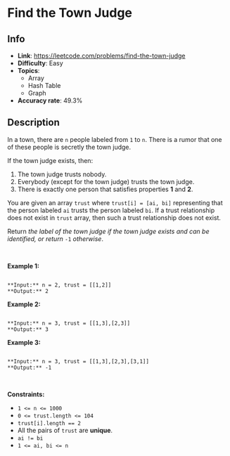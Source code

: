 # Find the Town Judge

## Info  
- **Link**: https://leetcode.com/problems/find-the-town-judge
- **Difficulty**: Easy  
- **Topics**:   
    - Array
    - Hash Table
    - Graph
- **Accuracy rate**: 49.3%  

## Description  
    
In a town, there are `n` people labeled from `1` to `n`. There is a rumor that one of these people is secretly the town judge.


If the town judge exists, then:


1. The town judge trusts nobody.
2. Everybody (except for the town judge) trusts the town judge.
3. There is exactly one person that satisfies properties **1** and **2**.


You are given an array `trust` where `trust[i] = [ai, bi]` representing that the person labeled `ai` trusts the person labeled `bi`. If a trust relationship does not exist in `trust` array, then such a trust relationship does not exist.


Return *the label of the town judge if the town judge exists and can be identified, or return* `-1` *otherwise*.


 


**Example 1:**



```

**Input:** n = 2, trust = [[1,2]]
**Output:** 2

```

**Example 2:**



```

**Input:** n = 3, trust = [[1,3],[2,3]]
**Output:** 3

```

**Example 3:**



```

**Input:** n = 3, trust = [[1,3],[2,3],[3,1]]
**Output:** -1

```

 


**Constraints:**


* `1 <= n <= 1000`
* `0 <= trust.length <= 104`
* `trust[i].length == 2`
* All the pairs of `trust` are **unique**.
* `ai != bi`
* `1 <= ai, bi <= n`


  
    